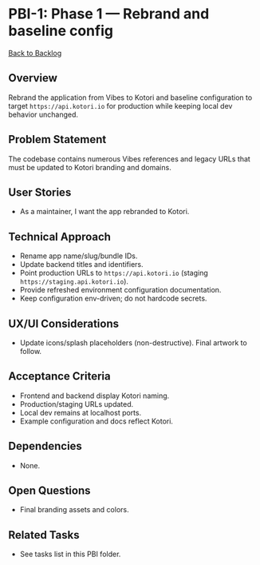 # PBI-1: Phase 1 — Rebrand and baseline config

[Back to Backlog](../backlog.md#user-content-1)

## Overview
Rebrand the application from Vibes to Kotori and baseline configuration to target `https://api.kotori.io` for production while keeping local dev behavior unchanged.

## Problem Statement
The codebase contains numerous Vibes references and legacy URLs that must be updated to Kotori branding and domains.

## User Stories
- As a maintainer, I want the app rebranded to Kotori.

## Technical Approach
- Rename app name/slug/bundle IDs.
- Update backend titles and identifiers.
- Point production URLs to `https://api.kotori.io` (staging `https://staging.api.kotori.io`).
- Provide refreshed environment configuration documentation.
- Keep configuration env-driven; do not hardcode secrets.

## UX/UI Considerations
- Update icons/splash placeholders (non-destructive). Final artwork to follow.

## Acceptance Criteria
- Frontend and backend display Kotori naming.
- Production/staging URLs updated.
- Local dev remains at localhost ports.
- Example configuration and docs reflect Kotori.

## Dependencies
- None.

## Open Questions
- Final branding assets and colors.

## Related Tasks
- See tasks list in this PBI folder.
